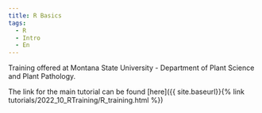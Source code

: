 ```yaml
---
title: R Basics
tags:
  - R
  - Intro
  - En
---
```


Training offered at Montana State University - Department of Plant Science and Plant Pathology. 

<!--more-->

The link for the main tutorial can be found [here]({{ site.baseurl}}{% link tutorials/2022_10_RTraining/R_training.html %})